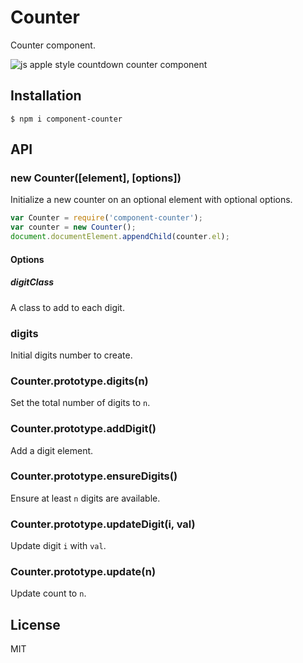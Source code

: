 # Counter

  Counter component.

  ![js apple style countdown counter component](http://f.cl.ly/items/2z262b1p0o2O08381N25/Screen%20Shot%202012-08-12%20at%205.42.56%20PM.png)

## Installation

```
$ npm i component-counter
```

## API

### new Counter([element], [options])

Initialize a new counter on an optional element with optional options.

```js
var Counter = require('component-counter');
var counter = new Counter();
document.documentElement.appendChild(counter.el);
```

#### Options

##### digitClass

A class to add to each digit.

### digits

Initial digits number to create.


### Counter.prototype.digits(n)

Set the total number of digits to `n`.


### Counter.prototype.addDigit()

Add a digit element.


### Counter.prototype.ensureDigits()

Ensure at least `n` digits are available.


### Counter.prototype.updateDigit(i, val)

Update digit `i` with `val`.


### Counter.prototype.update(n)

Update count to `n`.


## License

  MIT